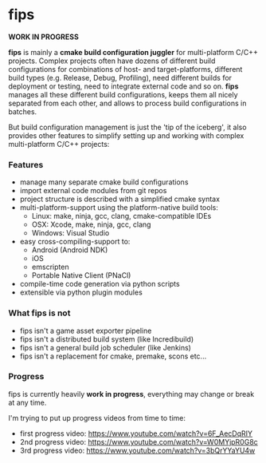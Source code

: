 fips
====

**WORK IN PROGRESS**

**fips** is mainly a **cmake build configuration juggler** for 
multi-platform C/C++ projects. Complex projects often have dozens of different
build configurations for combinations of host- and target-platforms, 
different build types (e.g. Release, Debug, Profiling), need different builds for
deployment or testing, need to integrate external code and so on. **fips** 
manages all these different build configurations, keeps them all nicely 
separated from each other, and allows to process build configurations
in batches.

But build configuration management is just the 'tip of the iceberg', it
also provides other features to simplify setting up and working with
complex multi-platform C/C++ projects:

### Features

* manage many separate cmake build configurations
* import external code modules from git repos
* project structure is described with a simplified cmake syntax
* multi-platform-support using the platform-native build tools:
    * Linux: make, ninja, gcc, clang, cmake-compatible IDEs
    * OSX: Xcode, make, ninja, gcc, clang
    * Windows: Visual Studio
* easy cross-compiling-support to:
    * Android (Android NDK)
    * iOS
    * emscripten
    * Portable Native Client (PNaCl)
* compile-time code generation via python scripts
* extensible via python plugin modules

### What fips is **not**

* fips isn't a game asset exporter pipeline
* fips isn't a distributed build system (like Incredibuild)
* fips isn't a general build job scheduler (like Jenkins)
* fips isn't a replacement for cmake, premake, scons etc...

### Progress

fips is currently heavily **work in progress**, everything may change or
break at any time.

I'm trying to put up progress videos from time to time:

- first progress video: https://www.youtube.com/watch?v=6F_AecDqRIY
- 2nd progress video: https://www.youtube.com/watch?v=W0MYjpR0G8c
- 3rd progress video: https://www.youtube.com/watch?v=3bQrYYaYU4w

